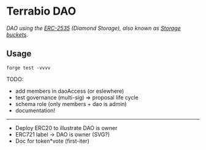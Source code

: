 # Terrabio DAO

_DAO using the [ERC-2535](https://github.com/mudgen/awesome-diamonds) (Diamond Storage), also known as [Storage buckets](https://github.com/dragonfly-xyz/useful-solidity-patterns/tree/main/patterns/explicit-storage-buckets)._

## Usage

```
forge test -vvvv
```


TODO:
- add members in daoAccess (or eslewhere)
- test governance (multi-sig) => proposal life cycle
- schema role (only members + dao is admin)
- documentation!

---

- Deploy ERC20 to illustrate DAO is owner
- ERC721 label -> DAO is owner (SVG?)
- Doc for token*vote (first-iter)

